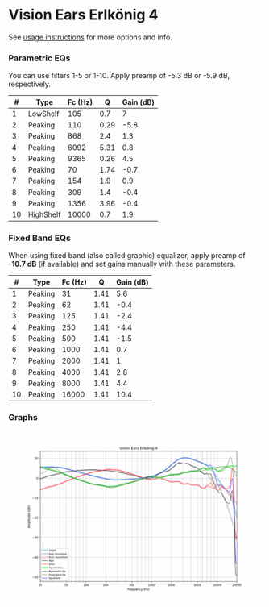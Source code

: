 # Vision Ears Erlkönig 4
See [usage instructions](https://github.com/jaakkopasanen/AutoEq#usage) for more options and info.

### Parametric EQs
You can use filters 1-5 or 1-10. Apply preamp of -5.3 dB or -5.9 dB, respectively.

|   # | Type      |   Fc (Hz) |    Q |   Gain (dB) |
|-----|-----------|-----------|------|-------------|
|   1 | LowShelf  |       105 | 0.7  |         7   |
|   2 | Peaking   |       110 | 0.29 |        -5.8 |
|   3 | Peaking   |       868 | 2.4  |         1.3 |
|   4 | Peaking   |      6092 | 5.31 |         0.8 |
|   5 | Peaking   |      9365 | 0.26 |         4.5 |
|   6 | Peaking   |        70 | 1.74 |        -0.7 |
|   7 | Peaking   |       154 | 1.9  |         0.9 |
|   8 | Peaking   |       309 | 1.4  |        -0.4 |
|   9 | Peaking   |      1356 | 3.96 |        -0.4 |
|  10 | HighShelf |     10000 | 0.7  |         1.9 |

### Fixed Band EQs
When using fixed band (also called graphic) equalizer, apply preamp of **-10.7 dB** (if available) and set gains manually with these parameters.

|   # | Type    |   Fc (Hz) |    Q |   Gain (dB) |
|-----|---------|-----------|------|-------------|
|   1 | Peaking |        31 | 1.41 |         5.6 |
|   2 | Peaking |        62 | 1.41 |        -0.4 |
|   3 | Peaking |       125 | 1.41 |        -2.4 |
|   4 | Peaking |       250 | 1.41 |        -4.4 |
|   5 | Peaking |       500 | 1.41 |        -1.5 |
|   6 | Peaking |      1000 | 1.41 |         0.7 |
|   7 | Peaking |      2000 | 1.41 |         1   |
|   8 | Peaking |      4000 | 1.41 |         2.8 |
|   9 | Peaking |      8000 | 1.41 |         4.4 |
|  10 | Peaking |     16000 | 1.41 |        10.4 |

### Graphs
![](./Vision%20Ears%20Erlk%C3%B6nig%204.png)
